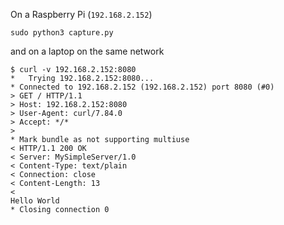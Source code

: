 On a Raspberry Pi (`192.168.2.152`)
```
sudo python3 capture.py
```
and on a laptop on the same network
```
$ curl -v 192.168.2.152:8080
*   Trying 192.168.2.152:8080...
* Connected to 192.168.2.152 (192.168.2.152) port 8080 (#0)
> GET / HTTP/1.1
> Host: 192.168.2.152:8080
> User-Agent: curl/7.84.0
> Accept: */*
> 
* Mark bundle as not supporting multiuse
< HTTP/1.1 200 OK
< Server: MySimpleServer/1.0
< Content-Type: text/plain
< Connection: close
< Content-Length: 13
< 
Hello World
* Closing connection 0
```

